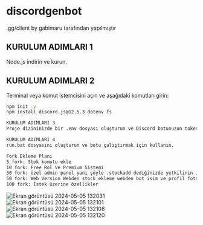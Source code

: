 # discordgenbot
.gg/client by gabimaru tarafından yapılmıştır

## KURULUM ADIMLARI 1
Node.js indirin ve kurun.

## KURULUM ADIMLARI 2
Terminal veya komut istemcisini açın ve aşağıdaki komutları girin:
```bash
npm init -y
npm install discord.js@12.5.3 dotenv fs

KURULUM ADIMLARI 3
Proje dizininizde bir .env dosyası oluşturun ve Discord botunuzun tokenini içine yazın.

KURULUM ADIMLARI 4
run.bat dosyasını oluşturun ve botu çalıştırmak için kullanın.

Fork Ekleme Planı
5 fork: Stok komutu ekle
10 fork: Free Rol Ve Premium Sistemi
30 fork: özel admin panel yani şöyle .stockadd dediğinizde yetkilinin idsi varsa onu algılasın ona ozel ticket açsın şifre istesin programdanda şifre ayarlansın şifreyi biliyorsa stock eklesin
50 fork: Web Version Webden stock ekleme webden bot isim ve profil fotoğrafı durum güncelleme
100 fork: İstek üzerine özellikler
```
![Ekran görüntüsü 2024-05-05 132031](https://github.com/cevatdev/discordgenbot/assets/164677184/3218f30d-a29b-4afe-9a7d-bb1be5dc5ea5)
![Ekran görüntüsü 2024-05-05 132101](https://github.com/cevatdev/discordgenbot/assets/164677184/f33bd944-7904-48b1-88cf-7719b979474f)
![Ekran görüntüsü 2024-05-05 132108](https://github.com/cevatdev/discordgenbot/assets/164677184/a67d8162-c689-48d5-9a44-d9f79f9edcc1)
![Ekran görüntüsü 2024-05-05 132120](https://github.com/cevatdev/discordgenbot/assets/164677184/966537de-5c80-43e6-8a4c-6ec9be5565be)
